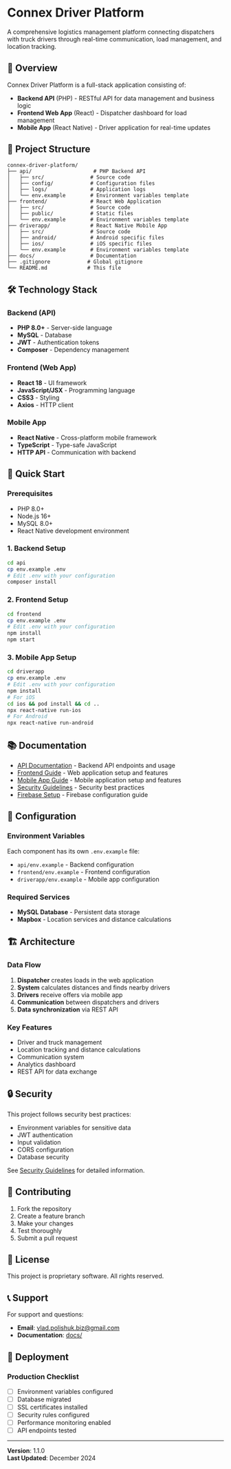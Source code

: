 # Connex Driver Platform

A comprehensive logistics management platform connecting dispatchers with truck drivers through real-time communication, load management, and location tracking.

## 🚀 Overview

Connex Driver Platform is a full-stack application consisting of:
- **Backend API** (PHP) - RESTful API for data management and business logic
- **Frontend Web App** (React) - Dispatcher dashboard for load management
- **Mobile App** (React Native) - Driver application for real-time updates

## 📁 Project Structure

```
connex-driver-platform/
├── api/                    # PHP Backend API
│   ├── src/               # Source code
│   ├── config/            # Configuration files
│   ├── logs/              # Application logs
│   └── env.example        # Environment variables template
├── frontend/              # React Web Application
│   ├── src/               # Source code
│   ├── public/            # Static files
│   └── env.example        # Environment variables template
├── driverapp/             # React Native Mobile App
│   ├── src/               # Source code
│   ├── android/           # Android specific files
│   ├── ios/               # iOS specific files
│   └── env.example        # Environment variables template
├── docs/                  # Documentation
├── .gitignore            # Global gitignore
└── README.md             # This file
```

## 🛠️ Technology Stack

### Backend (API)
- **PHP 8.0+** - Server-side language
- **MySQL** - Database
- **JWT** - Authentication tokens
- **Composer** - Dependency management

### Frontend (Web App)
- **React 18** - UI framework
- **JavaScript/JSX** - Programming language
- **CSS3** - Styling
- **Axios** - HTTP client

### Mobile App
- **React Native** - Cross-platform mobile framework
- **TypeScript** - Type-safe JavaScript
- **HTTP API** - Communication with backend

## 🚀 Quick Start

### Prerequisites
- PHP 8.0+
- Node.js 16+
- MySQL 8.0+
- React Native development environment

### 1. Backend Setup
```bash
cd api
cp env.example .env
# Edit .env with your configuration
composer install
```

### 2. Frontend Setup
```bash
cd frontend
cp env.example .env
# Edit .env with your configuration
npm install
npm start
```

### 3. Mobile App Setup
```bash
cd driverapp
cp env.example .env
# Edit .env with your configuration
npm install
# For iOS
cd ios && pod install && cd ..
npx react-native run-ios
# For Android
npx react-native run-android
```

## 📚 Documentation

- [API Documentation](docs/API.md) - Backend API endpoints and usage
- [Frontend Guide](docs/FRONTEND.md) - Web application setup and features
- [Mobile App Guide](docs/MOBILE.md) - Mobile application setup and features
- [Security Guidelines](SECURITY_GUIDELINES.md) - Security best practices
- [Firebase Setup](docs/FIREBASE.md) - Firebase configuration guide

## 🔧 Configuration

### Environment Variables
Each component has its own `.env.example` file:
- `api/env.example` - Backend configuration
- `frontend/env.example` - Frontend configuration  
- `driverapp/env.example` - Mobile app configuration

### Required Services
- **MySQL Database** - Persistent data storage
- **Mapbox** - Location services and distance calculations

## 🏗️ Architecture

### Data Flow
1. **Dispatcher** creates loads in the web application
2. **System** calculates distances and finds nearby drivers
3. **Drivers** receive offers via mobile app
4. **Communication** between dispatchers and drivers
5. **Data synchronization** via REST API

### Key Features
- Driver and truck management
- Location tracking and distance calculations
- Communication system
- Analytics dashboard
- REST API for data exchange

## 🔒 Security

This project follows security best practices:
- Environment variables for sensitive data
- JWT authentication
- Input validation
- CORS configuration
- Database security

See [Security Guidelines](SECURITY_GUIDELINES.md) for detailed information.

## 🤝 Contributing

1. Fork the repository
2. Create a feature branch
3. Make your changes
4. Test thoroughly
5. Submit a pull request

## 📄 License

This project is proprietary software. All rights reserved.

## 📞 Support

For support and questions:
- **Email**: vlad.polishuk.biz@gmail.com
- **Documentation**: [docs/](docs/)

## 🚀 Deployment

### Production Checklist
- [ ] Environment variables configured
- [ ] Database migrated
- [ ] SSL certificates installed
- [ ] Security rules configured
- [ ] Performance monitoring enabled
- [ ] API endpoints tested

---

**Version**: 1.1.0  
**Last Updated**: December 2024 